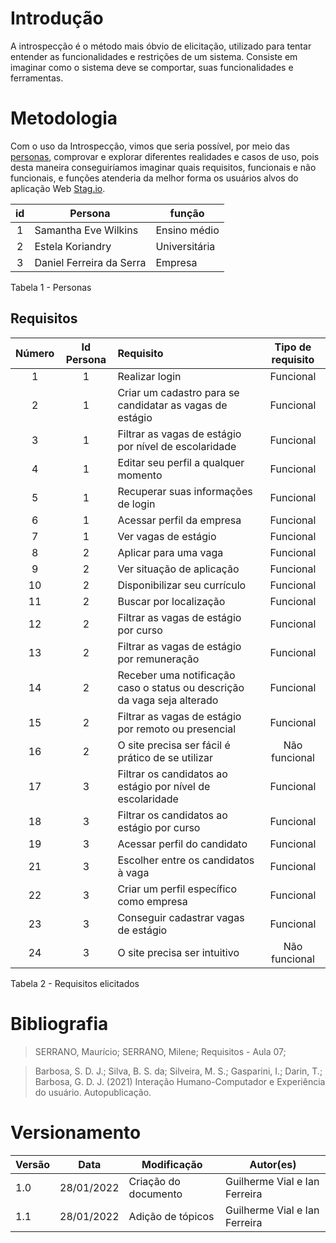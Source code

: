 # Introdução

A introspecção é o método mais óbvio de elicitação, utilizado para tentar entender as funcionalidades e restrições de um sistema. Consiste em imaginar como o sistema deve se comportar, suas funcionalidades e ferramentas.

# Metodologia

Com o uso da Introspecção, vimos que seria possível, por meio das [personas](../../../IE/Personas.md), comprovar e explorar diferentes realidades e casos de uso, pois desta maneira conseguiríamos imaginar quais requisitos, funcionais e não funcionais, e funções atenderia da melhor forma os usuários alvos do aplicação Web [Stag.io](../../../../index.md).  


| **id** | **Persona** | **função** |
|:-:| -- | -- |
| 1 | Samantha Eve Wilkins | Ensino médio |
| 2 | Estela Koriandry | Universitária |
| 3 | Daniel Ferreira da Serra | Empresa |  

<figcaption>Tabela 1 - Personas</figcaption>

## Requisitos

| **Número** | **Id Persona** | **Requisito** | **Tipo de requisito** |
| :--------: | :------------: | :----------- | :------------: |
| 1 | 1 | Realizar login | Funcional |
| 2 | 1 | Criar um cadastro para se candidatar as vagas de estágio | Funcional |
| 3 | 1 | Filtrar as vagas de estágio por nível de escolaridade | Funcional |
| 4 | 1 | Editar seu perfil a qualquer momento | Funcional |
| 5 | 1 | Recuperar suas informações de login | Funcional |
| 6 | 1 | Acessar perfil da empresa| Funcional |
| 7 | 1 | Ver vagas de estágio | Funcional |
| 8 | 2 | Aplicar para uma vaga | Funcional |
| 9 | 2 | Ver situação de aplicação | Funcional |
| 10 | 2 | Disponibilizar seu currículo | Funcional |
| 11 | 2 | Buscar por localização | Funcional |
| 12 | 2 | Filtrar as vagas de estágio por curso | Funcional |
| 13 | 2 | Filtrar as vagas de estágio por remuneração | Funcional |
| 14 | 2 | Receber uma notificação caso o status ou descrição da vaga seja alterado | Funcional |
| 15 | 2 | Filtrar as vagas de estágio por remoto ou presencial | Funcional |
| 16 | 2 | O site precisa ser fácil é prático de se utilizar | Não funcional |
| 17 | 3 | Filtrar os candidatos ao estágio por nível de escolaridade | Funcional |
| 18 | 3 | Filtrar os candidatos ao estágio por curso | Funcional |
| 19 | 3 | Acessar perfil do candidato| Funcional |
| 21 | 3 | Escolher entre os candidatos à vaga | Funcional |
| 22 | 3 | Criar um perfil específico como empresa | Funcional |
| 23 | 3 | Conseguir cadastrar vagas de estágio | Funcional |
| 24 | 3 | O site precisa ser intuitivo | Não funcional |

<figcaption>Tabela 2 - Requisitos elicitados</figcaption>

# Bibliografia

>SERRANO, Maurício; SERRANO, Milene; Requisitos - Aula 07;

>Barbosa, S. D. J.; Silva, B. S. da; Silveira, M. S.; Gasparini, I.; Darin, T.; Barbosa, G. D. J. (2021) Interação Humano-Computador e Experiência do usuário. Autopublicação.



# Versionamento

Versão | Data | Modificação | Autor(es) |
|--|--|--|--|
| 1.0 | 28/01/2022 | Criação do documento | Guilherme Vial e Ian Ferreira |
| 1.1 | 28/01/2022 | Adição de tópicos | Guilherme Vial e Ian Ferreira |
